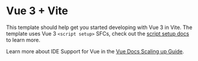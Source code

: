 # Vue 3 + Vite

This template should help get you started developing with Vue 3 in Vite. The template uses Vue 3 `<script setup>` SFCs, check out the [script setup docs](https://v3.vuejs.org/api/sfc-script-setup.html#sfc-script-setup) to learn more.

Learn more about IDE Support for Vue in the [Vue Docs Scaling up Guide](https://vuejs.org/guide/scaling-up/tooling.html#ide-support).


<!-- 

role_permission management converted from table to switches

<script setup lang="ts">
import { ref, onMounted, computed } from 'vue';
import { useRolePermissions } from '../../store/apps/rolePermission';
import BaseBreadcrumb from '../../components/shared/BaseBreadcrumb.vue';
import { useToast } from 'vue-toastification';

const toast = useToast();

const page = ref({ title: 'Role Permission Management' });
const breadcrumbs = ref([
  { title: 'Role Permissions', disabled: false, href: '#' },
  { title: 'Cards', disabled: true, href: '#' }
]);

const store = useRolePermissions();
const roles = computed(() => store.getRoles);
const permissions = computed(() => store.getPermissions);
const rolePermissions = computed(() => store.getRolePermissions);
const menuItems = computed(() => {
  const uniqueMenus = new Set(permissions.value.map(p => p.menu_name));
  return Array.from(uniqueMenus);
});

onMounted(() => {
  store.fetchRolePermissions();
  store.fetchRoles();
  store.fetchPermissions();
});

// Check if the role has permission for a menu and action
const hasRolePermission = (roleName: string, menuName: string, action: string) => {
  const permName = `${menuName}_${action}`;
  return rolePermissions.value.some(
    (rp) => rp.role_name === roleName && rp.permission_name === permName
  );
};

// Toggle permission for a role
const toggleRolePermission = async (roleName: string, menuName: string, action: string, enabled: boolean) => {
  const permission_name = `${menuName}_${action}`;
  try {
    if (enabled) {
      await store.addRolePermission({ role_name: roleName, permission_name });
      toast.success('Permission assigned');
    } else {
      const existing = rolePermissions.value.find(
        (rp) => rp.role_name === roleName && rp.permission_name === permission_name
      );
      if (existing) {
        await store.deleteRolePermission(existing.role_permission_id);
        toast.info('Permission removed');
      }
    }
  } catch (err) {
    toast.error(err.response?.data?.error || 'Error toggling permission');
  }
};
</script>

<template>
  <BaseBreadcrumb :title="page.title" :breadcrumbs="breadcrumbs" />

  <div class="role-cards">
    <div
      v-for="role in roles"
      :key="role.role_id"
      class="role-card"
    >
      <h2 class="role-title">{{ role.role_name }}</h2>

      <div
        v-for="menuName in menuItems"
        :key="menuName"
        class="menu-permission"
      >
        <h3 class="menu-title">{{ menuName }}</h3>
        <div class="permissions-container">
          <div
            v-for="action in ['view', 'create', 'update', 'delete']"
            :key="action"
            class="permission-item"
          >
            <label :for="`${role.role_name}-${menuName}-${action}`" class="text-sm capitalize">{{ action }}</label>
            <input
              type="checkbox"
              :id="`${role.role_name}-${menuName}-${action}`"
              class="toggle-switch"
              :checked="hasRolePermission(role.role_name, menuName, action)"
              @change="toggleRolePermission(role.role_name, menuName, action, $event.target.checked)"
            />
          </div>
        </div>
      </div>
    </div>
  </div>
</template>

<style scoped>
.role-cards {
  display: flex;
  flex-wrap: wrap;
  gap: 24px;
  justify-content: start;
  padding: 20px;
}

.role-card {
  width: 350px;
  padding: 20px;
  border-radius: 12px;
  background-color: white;
  box-shadow: 0 4px 8px rgba(0, 0, 0, 0.08);
  display: flex;
  flex-direction: column;
}

.role-title {
  font-size: 1.3rem;
  font-weight: bold;
  margin-bottom: 16px;
}

.menu-permission {
  margin-bottom: 20px;
}

.menu-title {
  font-weight: 600;
  margin-bottom: 10px;
}

.permissions-container {
  display: flex;
  flex-wrap: wrap;
  gap: 10px;
}

.permission-item {
  display: flex;
  justify-content: space-between;
  align-items: center;
  width: 48%;
}

.toggle-switch {
  width: 40px;
  height: 20px;
  appearance: none;
  background-color: #ddd;
  border-radius: 9999px;
  position: relative;
  cursor: pointer;
  transition: background-color 0.3s;
}

.toggle-switch:checked {
  background-color: #4ade80;
}

.toggle-switch::before {
  content: "";
  width: 18px;
  height: 18px;
  background-color: white;
  border-radius: 9999px;
  position: absolute;
  top: 1px;
  left: 1px;
  transition: transform 0.3s;
}

.toggle-switch:checked::before {
  transform: translateX(20px);
}
</style>



permission management

<script setup lang="ts">
import { ref, onMounted, computed } from 'vue';
import { usePermissions } from '../../store/apps/permissions';
import BaseBreadcrumb from '../../components/shared/BaseBreadcrumb.vue';
import { useToast } from 'vue-toastification';

const toast = useToast();

const page = ref({ title: 'Permission Management' });
const breadcrumbs = ref([
  { title: 'Permissions', disabled: false, href: '#' },
  { title: 'Cards', disabled: true, href: '#' }
]);

const store = usePermissions();
const permissions = computed(() => store.getPermissions);
const menuItems = computed(() => store.getMenuItems);

onMounted(() => {
  store.fetchPermissions();
  store.fetchMenuItems();
});

// Helper: get permission by menu_name and action
const hasPermission = (menuName: string, action: string) => {
  return permissions.value.some(
    (perm) => perm.menu_name === menuName && perm.permission_action === action
  );
};

const togglePermission = async (menuName: string, action: string, enabled: boolean) => {
  try {
    if (enabled) {
      // Add permission
      const payload = { menu_name: menuName, permission_action: action };
      const res = await store.addPermission(payload);
      toast.success(res.message || 'Permission added');
    } else {
      // Delete permission
      const perm = permissions.value.find(
        (p) => p.menu_name === menuName && p.permission_action === action
      );
      if (perm) {
        const res = await store.deletePermission(perm.permission_id);
        toast.error(res.message || 'Permission removed');
      }
    }
  } catch (err) {
    toast.error(err.response?.data?.error || 'An error occurred');
  }
};
</script>

<template>
  <BaseBreadcrumb :title="page.title" :breadcrumbs="breadcrumbs" />

  <div class="cards-wrapper">
    <div
      v-for="menu in menuItems"
      :key="menu.menu_id"
      class="card"
    >
      <h2 class="card-title">{{ menu.menu_name }}</h2>

      <div class="permissions-container">
        <div
          v-for="action in ['view', 'create', 'update', 'delete']"
          :key="action"
          class="permission-item"
        >
          <label :for="${menu.menu_name}-${action}" class="text-sm font-medium capitalize">{{ action }}</label>
          <input
            type="checkbox"
            :id="${menu.menu_name}-${action}"
            class="toggle-switch"
            :checked="hasPermission(menu.menu_name, action)"
            @change="togglePermission(menu.menu_name, action, $event.target.checked)"
          />
        </div>
      </div>
    </div>
  </div>
</template>

<style scoped>
.cards-wrapper {
  display: flex;
  flex-wrap: wrap;
  gap: 24px;
  justify-content: start;
  padding: 20px;
}

/* Card Structure */
.card {
  width: 300px;
  padding: 20px;
  border-radius: 12px;
  background-color: white;
  box-shadow: 0 4px 6px rgba(0, 0, 0, 0.1);
  display: flex;
  flex-direction: column;
  align-items: center;
}

/* Title Styling */
.card-title {
  font-size: 1.25rem;
  font-weight: bold;
  margin-bottom: 20px;
}

/* Container for the Permission Switches */
.permissions-container {
  display: flex;
  flex-direction: column;
  gap: 15px;
  width: 100%;
}

/* Each Permission Item */
.permission-item {
  display: flex;
  justify-content: space-between;
  align-items: center;
}

/* Toggle Switch */
.toggle-switch {
  width: 40px;
  height: 20px;
  appearance: none;
  background-color: #ddd;
  border-radius: 9999px;
  position: relative;
  cursor: pointer;
  transition: background-color 0.3s;
}

.toggle-switch:checked {
  background-color: #4ade80;
}

.toggle-switch::before {
  content: "";
  width: 18px;
  height: 18px;
  background-color: white;
  border-radius: 9999px;
  position: absolute;
  top: 1px;
  left: 1px;
  transition: transform 0.3s;
}

.toggle-switch:checked::before {
  transform: translateX(20px);
}
</style>


permission management with live update for add and delete the permissions

<script setup lang="ts">
import { ref, onMounted, computed } from 'vue';
import { usePermissions } from '../../store/apps/permissions';
import BaseBreadcrumb from '../../components/shared/BaseBreadcrumb.vue';
import { useToast } from 'vue-toastification';

const toast = useToast();

const page = ref({ title: 'Permission Management' });
const breadcrumbs = ref([
  { title: 'Permissions', disabled: false, href: '#' },
  { title: 'Cards', disabled: true, href: '#' }
]);

const store = usePermissions();
const permissions = computed(() => store.getPermissions);
const menuItems = computed(() => store.getMenuItems);

onMounted(() => {
  store.fetchPermissions();
  store.fetchMenuItems();
});

// Helper: get permission by menu_name and action
const hasPermission = (menuName: string, action: string) => {
  return permissions.value.some(
    (perm) => perm.menu_name === menuName && perm.permission_action === action
  );
};

const togglePermission = async (menuName: string, action: string, enabled: boolean) => {
  try {
    if (enabled) {
      // Add permission
      const payload = { menu_name: menuName, permission_action: action };
      const res = await store.addPermission(payload);
      toast.success(res.message || 'Permission added');
    } else {
      // Delete permission
      const perm = permissions.value.find(
        (p) => p.menu_name === menuName && p.permission_action === action
      );
      if (perm) {
        const res = await store.deletePermission(perm.permission_id);
        toast.error(res.message || 'Permission removed');
      }
    }
  } catch (err) {
    toast.error(err.response?.data?.error || 'An error occurred');
  }
};
</script>

<template>
  <BaseBreadcrumb :title="page.title" :breadcrumbs="breadcrumbs" />

  <div class="cards-wrapper">
    <div
      v-for="menu in menuItems"
      :key="menu.menu_id"
      class="card"
    >
      <h2 class="card-title">{{ menu.menu_name }}</h2>

      <div class="permissions-container">
        <div
          v-for="action in ['view', 'create', 'update', 'delete']"
          :key="action"
          class="permission-item"
        >
          <label :for="`${menu.menu_name}-${action}`" class="text-sm font-medium capitalize">{{ action }}</label>
          <input
            type="checkbox"
            :id="`${menu.menu_name}-${action}`"
            class="toggle-switch"
            :checked="hasPermission(menu.menu_name, action)"
            @change="togglePermission(menu.menu_name, action, $event.target.checked)"
          />
        </div>
      </div>
    </div>
  </div>
</template>

<style scoped>
.cards-wrapper {
  display: flex;
  flex-wrap: wrap;
  gap: 24px;
  justify-content: start;
  padding: 20px;
}

/* Card Structure */
.card {
  width: 250px;
  padding: 20px;
  border-radius: 12px;
  background-color: white;
  box-shadow: 0 4px 6px rgba(0, 0, 0, 0.1);
  display: flex;
  flex-direction: column;
  align-items: center;
}

/* Title Styling */
.card-title {
  font-size: 1.25rem;
  font-weight: bold;
  margin-bottom: 20px;
}

/* Container for the Permission Switches */
.permissions-container {
  display: flex;
  flex-direction: column;
  gap: 15px;
  width: 100%;
}

/* Each Permission Item */
.permission-item {
  display: flex;
  justify-content: space-between;
  align-items: center;
}

/* Toggle Switch */
.toggle-switch {
  width: 40px;
  height: 20px;
  appearance: none;
  background-color: #ddd;
  border-radius: 9999px;
  position: relative;
  cursor: pointer;
  transition: background-color 0.3s;
}

.toggle-switch:checked {
  background-color: #4ade80;
}

.toggle-switch::before {
  content: "";
  width: 18px;
  height: 18px;
  background-color: white;
  border-radius: 9999px;
  position: absolute;
  top: 1px;
  left: 1px;
  transition: transform 0.3s;
}

.toggle-switch:checked::before {
  transform: translateX(20px);
}
</style>



 -->



